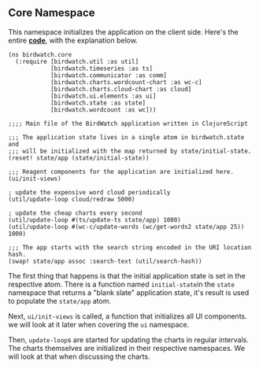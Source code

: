 ## Core Namespace

This namespace initializes the application on the client side. Here's the entire **[code](https://github.com/matthiasn/BirdWatch/blob/117689dee3559506cad747a01a5bba02502eb817/Clojure-Websockets/MainApp/src/cljs/birdwatch/core.cljs)**, with the explanation below.

~~~
(ns birdwatch.core
  (:require [birdwatch.util :as util]
            [birdwatch.timeseries :as ts]
            [birdwatch.communicator :as comm]
            [birdwatch.charts.wordcount-chart :as wc-c]
            [birdwatch.charts.cloud-chart :as cloud]
            [birdwatch.ui.elements :as ui]
            [birdwatch.state :as state]
            [birdwatch.wordcount :as wc]))

;;;; Main file of the BirdWatch application written in ClojureScript

;;; The application state lives in a single atom in birdwatch.state and
;;; will be initialized with the map returned by state/initial-state.
(reset! state/app (state/initial-state))

;;; Reagent components for the application are initialized here.
(ui/init-views)

; update the expensive word cloud periodically
(util/update-loop cloud/redraw 5000)

; update the cheap charts every second
(util/update-loop #(ts/update-ts state/app) 1000)
(util/update-loop #(wc-c/update-words (wc/get-words2 state/app 25)) 1000)

;;; The app starts with the search string encoded in the URI location hash.
(swap! state/app assoc :search-text (util/search-hash))
~~~

The first thing that happens is that the initial application state is set in the respective atom. There is a function named ````initial-state````in the ````state```` namespace that returns a "blank slate" application state, it's result is used to populate the ````state/app```` atom.

Next, ````ui/init-views```` is called, a function that initializes all UI components. we will look at it later when covering the ````ui```` namespace.

Then, ````update-loop````s are started for updating the charts in regular intervals. The charts themselves are initialized in their respective namespaces. We will look at that when discussing the charts.
